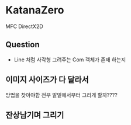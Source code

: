# KatanaZero
MFC DirectX2D

## Question
* Line 처럼 사각형 그려주는 Com 객체가 존재 하는지

## 이미지 사이즈가 다 달라서
방법을 찾아야함
전부 발밑에서부터 그리게 할까????

## 잔상남기며 그리기


